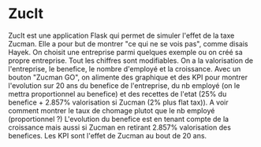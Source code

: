 # ZucIt

ZucIt est une application Flask qui permet de simuler l'effet de la taxe Zucman. Elle a pour but de montrer "ce qui ne se vois pas", comme disais Hayek.
On choisit une entreprise parmi quelques exemple ou on créé sa propre entreprise. Tout les chiffres sont modifiables. On a la valorisation de l'entreprise, le benefice, le nombre d'employé et la croissance.
Avec un bouton "Zucman GO", on alimente des graphique et des KPI pour montrer l'evolution sur 20 ans du benefice de l'entreprise, du nb employé (on le mettra proportionnel au benefice) et des recettes de l'etat (25% du benefice + 2.857% valorisation si Zucman (2% plus flat tax)). A voir comment montrer le taux de chomage plutot que le nb employé (proportionnel ?)
L'evolution du benefice est en tenant compte de la croissance mais aussi si Zucman en retirant 2.857% valorisation des benefices.
Les KPI sont l'effet de Zucman au bout de 20 ans.
